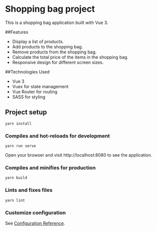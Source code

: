 # Shopping bag project
This is a shopping bag application built with Vue 3.

##Features
- Display a list of products.
- Add products to the shopping bag.
- Remove products from the shopping bag.
- Calculate the total price of the items in the shopping bag.
- Responsive design for different screen sizes.

##Technologies Used
- Vue 3
- Vuex for state management
- Vue Router for routing
- SASS for styling

## Project setup
```
yarn install
```

### Compiles and hot-reloads for development
```
yarn run serve
```
Open your browser and visit http://localhost:8080 to see the application.

### Compiles and minifies for production
```
yarn build
```

### Lints and fixes files
```
yarn lint
```

### Customize configuration
See [Configuration Reference](https://cli.vuejs.org/config/).

